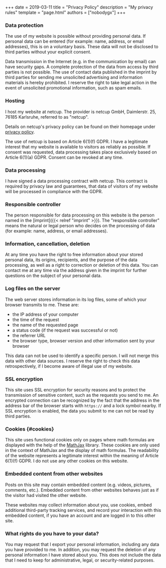 +++
date = 2019-03-11
title = "Privacy Policy"
description = "My privacy rules"
template = "page.html"
authors = ["nobodygx"]
+++

### Data protection
The use of my website is possible without providing personal data.
If personal data can be entered (for example: name, address, or email addresses), this is on a voluntary basis.
These data will not be disclosed to third parties without your explicit consent.

Data transmission in the Internet (e.g.
in the communication by email) can have security gaps.
A complete protection of the data from access by third parties is not possible.
The use of contact data published in the imprint by third parties for sending me unsolicited advertising and information materials is hereby prohibited.
I reserve the right to take legal action in the event of unsolicited promotional information, such as spam emails.

### Hosting
I host my website at netcup. The provider is netcup GmbH, Daimlerstr. 25, 76185 Karlsruhe, referred to as "netcup".

Details on netcup's privacy policy can be found on their homepage under [privacy policy](https://www.netcup.eu/kontakt/datenschutzerklaerung.php).

The use of netcup is based on Article 6(1)(f) GDPR.
I have a legitimate interest that my website is available to visitors as reliably as possible.
If consent was requested, data processing takes place exclusively based on Article 6(1)(a) GDPR.
Consent can be revoked at any time.

### Data processing
I have signed a data processing contract with netcup.
This contract is required by privacy law and guarantees, that data of visitors of my website will be processed in compliance with the GDPR.

### Responsible controller
The person responsible for data processing on this website is the person named in the [imprint]({{< relref "imprint" >}}).
The "responsible controller" means the natural or legal person who decides on the processing of data (for example: name, address, or email addresses).

### Information, cancellation, deletion
At any time you have the right to free information about your stored personal data, its origins, recipients, and the purpose of the data processing, as well as a right to correction or deletion of this data.
You can contact me at any time via the address given in the imprint for further questions on the subject of your personal data.

### Log files on the server
The web server stores information in its log files, some of which your browser transmits to me.
These are:

* the IP address of your computer
* the time of the request
* the name of the requested page
* a status code (if the request was successful or not)
* the referrer URL
* the browser type, browser version and other information sent by your browser

This data can not be used to identify a specific person.
I will not merge this data with other data sources.
I reserve the right to check this data retrospectively, if I become aware of illegal use of my website.

### SSL encryption
This site uses SSL encryption for security reasons and to protect the transmission of sensitive content, such as the requests you send to me.
An encrypted connection can be recognized by the fact that the address in the address bar of the browser starts with `https://` and a lock symbol nearby.
If SSL encryption is enabled, the data you submit to me can not be read by third parties.

### Cookies {#cookies}
This site uses functional cookies only on pages where math formulas are displayed with the help of the [MathJax](https://www.mathjax.org/) library.
These cookies are only used in the context of MathJax and the display of math formulas.
The readability of the website represents a legitimate interest within the meaning of Article 6(1)(f) GDPR.
I do not use any other cookies on this website.

### Embedded content from other websites
Posts on this site may contain embedded content (e.g. videos, pictures, comments, etc.).
Embedded content from other websites behaves just as if the visitor had visited the other website.

These websites may collect information about you, use cookies, embed additional third-party tracking services, and record your interaction with this embedded content, if you have an account and are logged in to this other site.

### What rights do you have to your data?
You may request that I export your personal information, including any data you have provided to me.
In addition, you may request the deletion of any personal information I have stored about you.
This does not include the data that I need to keep for administrative, legal, or security-related purposes.
